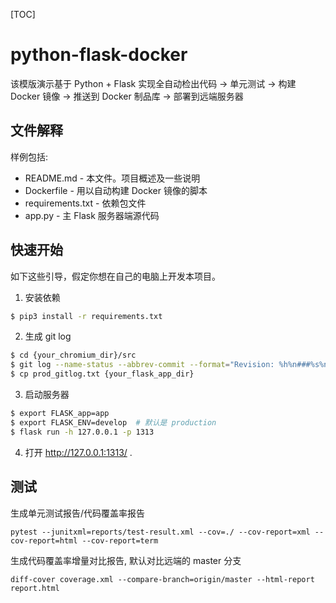 [TOC]

# python-flask-docker

该模版演示基于 Python + Flask 实现全自动检出代码 -> 单元测试 -> 构建 Docker 镜像 -> 推送到 Docker 制品库 -> 部署到远端服务器

## 文件解释

样例包括:

- README.md - 本文件。项目概述及一些说明
- Dockerfile - 用以自动构建 Docker 镜像的脚本
- requirements.txt - 依赖包文件
- app.py - 主 Flask 服务器端源代码

## 快速开始

如下这些引导，假定你想在自己的电脑上开发本项目。

1. 安装依赖

```bash
$ pip3 install -r requirements.txt
```

2. 生成 git log

```bash
$ cd {your_chromium_dir}/src
$ git log --name-status --abbrev-commit --format="Revision: %h%n###%s%n<<<<Detail:%n%b<<<<End" HEAD...{your_old_revision} > prod_gitlog.txt
$ cp prod_gitlog.txt {your_flask_app_dir}
```


3. 启动服务器

```bash
$ export FLASK_app=app
$ export FLASK_ENV=develop  # 默认是 production
$ flask run -h 127.0.0.1 -p 1313
```

4. 打开 <http://127.0.0.1:1313/> .


## 测试

生成单元测试报告/代码覆盖率报告

```
pytest --junitxml=reports/test-result.xml --cov=./ --cov-report=xml --cov-report=html --cov-report=term
```

生成代码覆盖率增量对比报告, 默认对比远端的 master 分支
 ```
diff-cover coverage.xml --compare-branch=origin/master --html-report report.html
```


